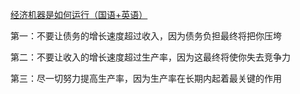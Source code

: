 [经济机器是如何运行（国语+英语）](https://www.bilibili.com/video/BV1vdkvY6EhK/?p=2&share_source=copy_web&vd_source=6edad9242d2299b41526c08a2751da39)

第一：不要让债务的增长速度超过收入，因为债务负担最终将把你压垮

第二：不要让收入的增长速度超过生产率，因为这最终将使你失去竞争力

第三：尽一切努力提高生产率，因为生产率在长期内起着最关键的作用
